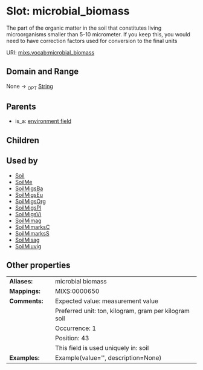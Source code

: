 
# Slot: microbial_biomass


The part of the organic matter in the soil that constitutes living microorganisms smaller than 5-10 micrometer. If you keep this, you would need to have correction factors used for conversion to the final units

URI: [mixs.vocab:microbial_biomass](https://w3id.org/mixs/vocab/microbial_biomass)


## Domain and Range

None ->  <sub>OPT</sub> [String](types/String.md)

## Parents

 *  is_a: [environment field](environment_field.md)

## Children


## Used by

 * [Soil](Soil.md)
 * [SoilMe](SoilMe.md)
 * [SoilMigsBa](SoilMigsBa.md)
 * [SoilMigsEu](SoilMigsEu.md)
 * [SoilMigsOrg](SoilMigsOrg.md)
 * [SoilMigsPl](SoilMigsPl.md)
 * [SoilMigsVi](SoilMigsVi.md)
 * [SoilMimag](SoilMimag.md)
 * [SoilMimarksC](SoilMimarksC.md)
 * [SoilMimarksS](SoilMimarksS.md)
 * [SoilMisag](SoilMisag.md)
 * [SoilMiuvig](SoilMiuvig.md)

## Other properties

|  |  |  |
| --- | --- | --- |
| **Aliases:** | | microbial biomass |
| **Mappings:** | | MIXS:0000650 |
| **Comments:** | | Expected value: measurement value |
|  | | Preferred unit: ton, kilogram, gram per kilogram soil |
|  | | Occurrence: 1 |
|  | | Position: 43 |
|  | | This field is used uniquely in: soil |
| **Examples:** | | Example(value='', description=None) |

